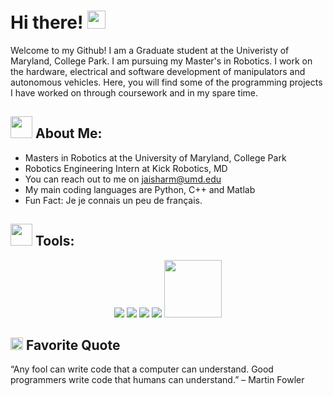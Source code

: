 # Hi there!  <img src="https://github.com/TheDudeThatCode/TheDudeThatCode/blob/master/Assets/Hi.gif" width="29px">


Welcome to my Github! I am a Graduate student at the Univeristy of Maryland, College Park. I am pursuing my Master's in Robotics. I work on the hardware, electrical and software development of manipulators and autonomous vehicles. Here, you will find some of the programming projects I have worked on through coursework and in my spare time. 


## <img src="https://github.com/TheDudeThatCode/TheDudeThatCode/blob/master/Assets/Developer.gif" width="35px"> About Me:
- Masters in Robotics at the University of Maryland, College Park
- Robotics Engineering Intern at Kick Robotics, MD
- You can reach out to me on jaisharm@umd.edu
- My main coding languages are Python, C++ and Matlab
- Fun Fact: Je je connais un peu de français.


## <img src="https://github.com/TheDudeThatCode/TheDudeThatCode/blob/master/Assets/Developer.gif" width="35px"> Tools:

<p align="center">
  <img src="https://img.shields.io/badge/c++%20-%2300599C.svg?&style=for-the-badge&logo=c%2B%2B&ogoColor=white"/>
  <img src="https://img.shields.io/badge/python%20-%2314354C.svg?&style=for-the-badge&logo=python&logoColor=white"/> 
  <img src="https://img.shields.io/badge/git%20-%23F05033.svg?&style=for-the-badge&logo=git&logoColor=white"/> 
  <img src="https://img.shields.io/badge/github%20-%23121011.svg?&style=for-the-badge&logo=github&logoColor=white"/>
  <img src="https://i.imgur.com/pXGPNQJ.png?&style=for-the-badge&logo=github&logoColor=green" width="92px"/>
</p>


## <img alt="GIF" src="https://github.com/TheDudeThatCode/TheDudeThatCode/blob/master/Assets/hmm.gif" width="20vw" /> Favorite Quote 

“Any fool can write code that a computer can understand. Good programmers write code that humans can understand.” – Martin Fowler
